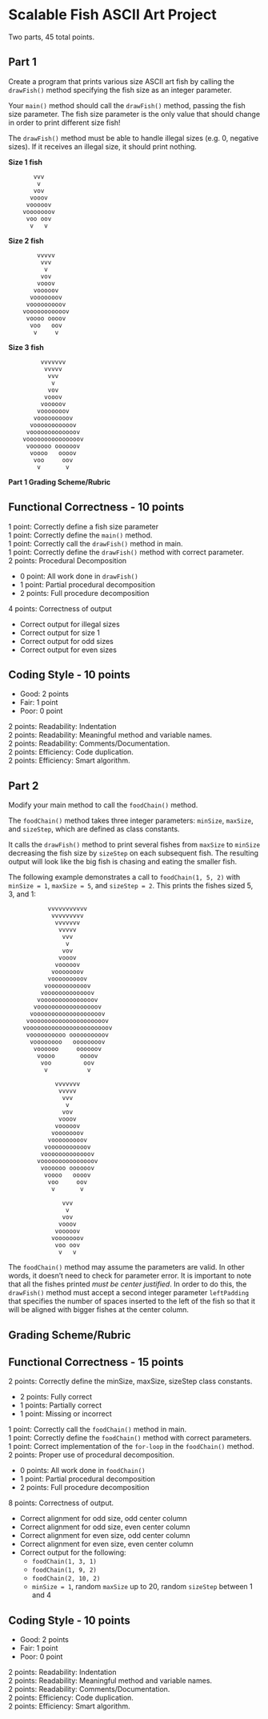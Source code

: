 # Scalable Fish ASCII Art Project
Two parts, 45 total points.

## Part 1
Create a program that prints various size ASCII art fish by calling the `drawFish()` method specifying the fish size as an integer parameter.

Your `main()` method should call the `drawFish()` method, passing the fish size parameter. The fish size parameter is the only value that should change in order to print different size fish!

The `drawFish()` method must be able to handle illegal sizes (e.g. 0, negative sizes).  If it receives an illegal size, it should print nothing.

**Size 1 fish**
```
       vvv
        v  
       vov  
      vooov  
     vooooov  
    vooooooov  
     voo oov  
      v   v  
```
**Size 2 fish**
```
        vvvvv  
         vvv  
          v  
         vov  
        vooov  
       vooooov  
      vooooooov  
     vooooooooov  
    vooooooooooov  
     voooo oooov  
      voo   oov  
       v     v
```
**Size 3 fish**
```
         vvvvvvv  
          vvvvv  
           vvv  
            v  
           vov  
          vooov  
         vooooov  
        vooooooov  
       vooooooooov  
      vooooooooooov  
     vooooooooooooov  
    vooooooooooooooov  
     voooooo oooooov  
      voooo   oooov  
       voo     oov  
        v       v  
```
**Part 1 Grading Scheme/Rubric**

**Functional Correctness - 10 points**
---------------------------------------
1 point: Correctly define a fish size parameter    
1 point: Correctly define the `main()` method.  
1 point: Correctly call the `drawFish()` method in main.    
1 point: Correctly define the `drawFish()` method with correct parameter.    
2 points: Procedural Decomposition  
  - 0 point: All work done in `drawFish()`  
  - 1 point: Partial procedural decomposition    
  - 2 points: Full procedure decomposition    

4 points: Correctness of output  
  - Correct output for illegal sizes    
  - Correct output for size 1  
  - Correct output for odd sizes    
  - Correct output for even sizes  
    

**Coding Style - 10 points**  
-----------------------------  
- Good: 2 points
- Fair: 1 point
- Poor: 0 point  

2 points: Readability: Indentation  
2 points: Readability: Meaningful method and variable names.  
2 points: Readability: Comments/Documentation.  
2 points: Efficiency: Code duplication.  
2 points: Efficiency: Smart algorithm.  

## Part 2 ##

Modify your main method to call the `foodChain()` method.

The `foodChain()` method takes three integer parameters: `minSize`, `maxSize`, and `sizeStep`, which are defined as class constants.

It calls the `drawFish()` method to print several fishes from `maxSize` to `minSize` decreasing the fish size by `sizeStep` on each subsequent fish. The resulting output will look like the big fish is chasing and eating the smaller fish.

The following example demonstrates a call to `foodChain(1, 5, 2)` with `minSize = 1`, `maxSize = 5`, and `sizeStep = 2`. This prints the fishes sized 5, 3, and 1:

```
           vvvvvvvvvvv
            vvvvvvvvv
             vvvvvvv
              vvvvv
               vvv
                v
               vov
              vooov
             vooooov
            vooooooov
           vooooooooov
          vooooooooooov
         vooooooooooooov
        vooooooooooooooov
       vooooooooooooooooov
      vooooooooooooooooooov
     vooooooooooooooooooooov
    vooooooooooooooooooooooov
     voooooooooo oooooooooov
      voooooooo   oooooooov
       voooooo     oooooov
        voooo       oooov
         voo         oov
          v           v

             vvvvvvv
              vvvvv
               vvv
                v
               vov
              vooov
             vooooov
            vooooooov
           vooooooooov
          vooooooooooov
         vooooooooooooov
        vooooooooooooooov
         voooooo oooooov
          voooo   oooov
           voo     oov
            v       v

               vvv
                v
               vov
              vooov
             vooooov
            vooooooov
             voo oov
              v   v
```

The `foodChain()` method may assume the parameters are valid. In other words, it doesn’t need to check for parameter error. It is important to note that all the fishes printed *must be center justified*. In order to do this, the `drawFish()` method must accept a second integer parameter `leftPadding` that specifies the number of spaces inserted to the left of the fish so that it will be aligned with bigger fishes at the center column.

## Grading Scheme/Rubric ##

**Functional Correctness - 15 points**
---------------------------------------

2 points: Correctly define the minSize, maxSize, sizeStep class constants.  
- 2 points: Fully correct  
- 1 points: Partially correct  
- 1 point: Missing or incorrect  

1 point: Correctly call the `foodChain()` method in main.  
1 point: Correctly define the `foodChain()` method with correct parameters.  
1 point: Correct implementation of the `for-loop` in the `foodChain()` method.  
2 points: Proper use of procedural decomposition.  
- 0 points: All work done in `foodChain()`  
- 1 point: Partial procedural decomposition  
- 2 points: Full procedure decomposition  

8 points: Correctness of output.  
- Correct alignment for odd size, odd center column
- Correct alignment for odd size, even center column
- Correct alignment for even size, odd center column
- Correct alignment for even size, even center column
- Correct output for the following:
  - `foodChain(1, 3, 1)`
  - `foodChain(1, 9, 2)`
  - `foodChain(2, 10, 2)`
  - `minSize = 1`, random `maxSize` up to 20, random `sizeStep` between 1 and 4  

**Coding Style - 10 points**  
-----------------------------  
- Good: 2 points
- Fair: 1 point
- Poor: 0 point  

2 points: Readability: Indentation  
2 points: Readability: Meaningful method and variable names.  
2 points: Readability: Comments/Documentation.  
2 points: Efficiency: Code duplication.  
2 points: Efficiency: Smart algorithm. 
